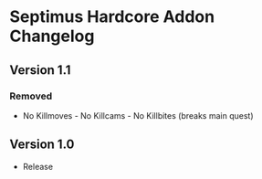 # Septimus Hardcore Addon Changelog

## Version 1.1
### Removed
- No Killmoves - No Killcams - No Killbites (breaks main quest)

## Version 1.0
- Release

